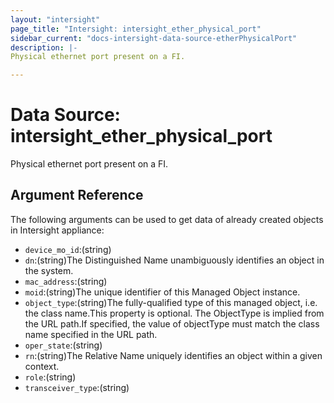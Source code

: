 ```yaml
---
layout: "intersight"
page_title: "Intersight: intersight_ether_physical_port"
sidebar_current: "docs-intersight-data-source-etherPhysicalPort"
description: |-
Physical ethernet port present on a FI.

---
```


# Data Source: intersight_ether_physical_port
Physical ethernet port present on a FI.

## Argument Reference
The following arguments can be used to get data of already created objects in Intersight appliance:
* `device_mo_id`:(string)
* `dn`:(string)The Distinguished Name unambiguously identifies an object in the system.
* `mac_address`:(string)
* `moid`:(string)The unique identifier of this Managed Object instance.
* `object_type`:(string)The fully-qualified type of this managed object, i.e. the class name.This property is optional. The ObjectType is implied from the URL path.If specified, the value of objectType must match the class name specified in the URL path.
* `oper_state`:(string)
* `rn`:(string)The Relative Name uniquely identifies an object within a given context.
* `role`:(string)
* `transceiver_type`:(string)
